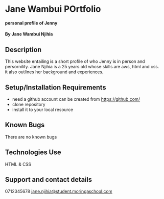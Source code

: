 # Jane Wambui POrtfolio
#### personal profile of Jenny
#### By **Jane Wambui Njihia**
## Description
This website entailing is a short profile of who Jenny is in person and persornility. Jane Njihia is a 25 years old whose skills are aws, html and css. it also outlines her background and experiences. 
## Setup/Installation Requirements
* need a github account can be created from https://github.com/
* clone repository
* install it to your local resource
## Known Bugs
There are no known bugs
## Technologies Use
HTML & CSS
## Support and contact details
0712345678
jane.njihia@student.moringaschool.com
